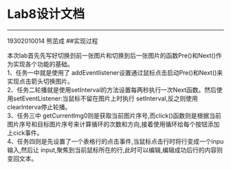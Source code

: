 # Lab8设计文档
----

19302010014 熊茁成
##实现过程

本次lab首先先写好切换刭前一张图片和切换到后一张图片的函数Pre()和Next()作为实现各个功能的基础。<br>
1、任务一中就是使用了 addEventlistener设置通过鼠标点击启动Pre()和Next()来实现点击箭头切换图片。<br>
2、任务二轮播就是使用setInterval的方法设置每两秒执行一次Next函数。然后使用setEventListener:当鼠标不留在图片上时执行 setInterval,反之则使用 clearlnterva停止轮播。<br>
3、任务三中 getCurrentlmg0则是获取当前图片序号,而click()函数则是根据当前图片序号和目标图片序号来计算循环的次数和方向,接着使用循环给每个按钮添加上cick事件。<br>
4、任务四则是先设置了一个表格行的点击事件,当鼠标点击行时将行变成一个inpu输入,然后让 input,聚焦到当前鼠标所在的行,此时可以编辑,编辑成功后行的内容则变回文本。